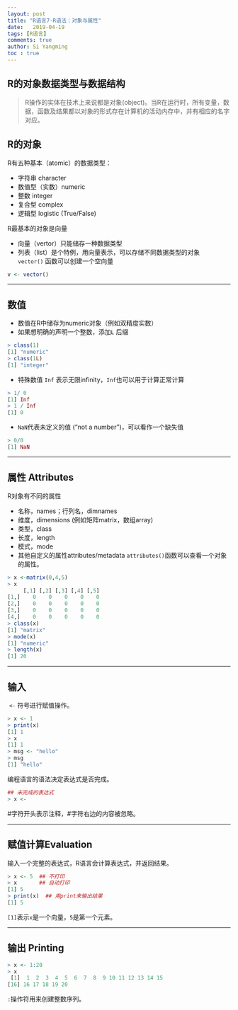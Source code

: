 ```yaml
---
layout: post
title: "R语言7-R语法：对象与属性"
date:   2019-04-19
tags: [R语言]
comments: true
author: Si Yangming
toc : true
---
```

## R的对象数据类型与数据结构
> R操作的实体在技术上来说都是对象(object)。当R在运行时，所有变量，数据，函数及结果都以对象的形式存在计算机的活动内存中，并有相应的名字对应。
## R的对象
R有五种基本（atomic）的数据类型：
*   字符串 character
*   数值型（实数）numeric
*   整数 integer
*   复合型 complex
*   逻辑型 logistic (True/False)

R最基本的对象是向量
*  向量（vertor）只能储存一种数据类型
*  列表（list）是个特例，用向量表示，可以存储不同数据类型的对象
`vector()` 函数可以创建一个空向量
```R
v <- vector()
```
* * *
## 数值
* 数值在R中储存为numeric对象（例如双精度实数）
* 如果想明确的声明一个整数，添加`L` 后缀
```R
> class(1)
[1] "numeric"
> class(1L)
[1] "integer"
```
* 特殊数值 `Inf` 表示无限infinity，`Inf`也可以用于计算正常计算
```R
> 1/ 0
[1] Inf
> 1 / Inf
[1] 0
```
* `NaN`代表未定义的值 (“not a number”)，可以看作一个缺失值
```R
> 0/0
[1] NaN
```
* * *
## 属性 Attributes
R对象有不同的属性
* 名称，names；行列名，dimnames
* 维度，dimensions (例如矩阵matrix，数组array)
* 类型，class
* 长度，length
* 模式，mode
* 其他自定义的属性attributes/metadata
`attributes()`函数可以查看一个对象的属性。
```R
> x <-matrix(0,4,5)
> x
     [,1] [,2] [,3] [,4] [,5]
[1,]    0    0    0    0    0
[2,]    0    0    0    0    0
[3,]    0    0    0    0    0
[4,]    0    0    0    0    0
> class(x)
[1] "matrix"
> mode(x)
[1] "numeric"
> length(x)
[1] 20
```
* * *
## 输入
 `<-` 符号进行赋值操作。

```r
> x <- 1
> print(x)
[1] 1
> x
[1] 1
> msg <- "hello"
> msg
[1] "hello"
```
编程语言的语法决定表达式是否完成。
```r
## 未完成的表达式
> x <- 
```
#字符开头表示注释，#字符右边的内容被忽略。
* * *

## 赋值计算Evaluation
输入一个完整的表达式，R语言会计算表达式，并返回结果。
```R
> x <- 5  ## 不打印
> x       ## 自动打印
[1] 5
> print(x)  ## 用print来输出结果
[1] 5
```
`[1]`表示`x`是一个向量，`5`是第一个元素。
* * *
## 输出 Printing

```R
> x <- 1:20 
> x
 [1]  1  2  3  4  5  6  7  8  9 10 11 12 13 14 15
[16] 16 17 18 19 20
```
`:`操作符用来创建整数序列。 
